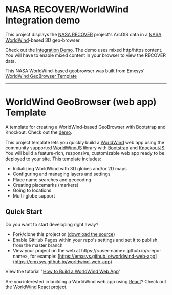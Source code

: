 # NASA RECOVER/WorldWind Integration demo

This project displays the [NASA RECOVER](http://giscenter.isu.edu/research/Techpg/nasa_RECOVER/) project's ArcGIS data in a [NASA WorldWind](https://worldwind.arc.nasa.gov/web/)-based 3D geo-browser.

Check out the [Integration Demo](http://worldwind.earth/recover?folder=RECOVER3_BrianheadFire_UT&default=Fire%20Affected%20Vegetation%20(dNBR)). The demo uses mixed http/https content. You will have to enable mixed content in your browser to view the RECOVER data.

This NASA WorldWind-based geobrowser was built from Emxsys' [WorldWind GeoBrowser Template](https://github.com/emxsys/worldwind-web-app)

---

# WorldWind GeoBrowser (web app) Template

A template for creating a WorldWind-based GeoBrowser with Bootstrap and Knockout. Check out the [demo](https://emxsys.github.io/worldwind-web-app).

This project template lets you quickly build a [WorldWind](https://worldwind.arc.nasa.gov/web/) 
web app using the community supported [WorldWindJS](https://emxsys.github.io/worldwindjs) library with 
[Bootstrap](https://getbootstrap.com/docs/4.0/getting-started/introduction/) and 
[KnockoutJS](http://knockoutjs.com/index.html). You will build a feature-rich, responsive, 
customizable web app ready to be deployed to your site. This template includes:

- Initializing WorldWind with 3D globes and/or 2D maps
- Configuring and managing layers and settings
- Place name searches and geocoding
- Creating placemarks (markers)
- Going to locations
- Multi-globe support


## Quick Start

Do you want to start developing right away? 

- Fork/clone this project or ([download the source](https://github.com/emxsys/worldwind-web-app/archive/master.zip))
- Enable GitHub Pages within your repo's settings and set it to publish from the master branch
- View your project on the web at https://\<user-name\>.github.io/\<repo-name\>, for example: [https://emxsys.github.io/worldwind-web-app](https://emxsys.github.io/worldwind-web-app) 

View the tutorial "[How to Build a WorldWind Web App](https://emxsys.github.io/worldwind-web-app-tutorial/)"

Are you interested in building a WorldWind web app using [React](https://reactjs.org)? 
Check out the [WorldWind React](https://github.com/emxsys/worldwind-react-app) project.

